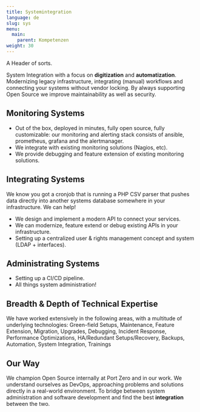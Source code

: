 ```yaml
---
title: Systemintegration
language: de
slug: sys
menu:
  main:
    parent: Kompetenzen
weight: 30
---
```


<p class="lead">
   A Header of sorts.
</p>

System Integration with a focus on **digitization** and **automatization**. Modernizing legacy infrastructure, integrating (manual) workflows and connecting your systems without vendor locking. By always supporting Open Source we improve maintainability as well as security.

## Monitoring Systems

- Out of the box, deployed in minutes, fully open source, fully customizable: our monitoring and alerting stack consists of ansible, prometheus, grafana and the alertmanager.
- We integrate with existing monitoring solutions (Nagios, etc).
- We provide debugging and feature extension of existing monitoring solutions.

## Integrating Systems

We know you got a cronjob that is running a PHP CSV parser that pushes data directly into another systems database somewhere in your infrastructure. We can help!
- We design and implement a modern API to connect your services.
- We can modernize, feature extend or debug existing APIs in your infrastructure.
- Setting up a centralized user & rights management concept and system (LDAP + interfaces).

## Administrating Systems

- Setting up a CI/CD pipeline.
- All things system administration! 


## Breadth & Depth of Technical Expertise

We have worked extensively in the following areas, with a multitude of underlying technologies:
Green-field Setups, Maintenance, Feature Extension, Migration, Upgrades, Debugging, Incident Response, Performance Optimizations, HA/Redundant Setups/Recovery, Backups, Automation, System Integration, Trainings


## Our Way

We champion Open Source internally at Port Zero and in our work. We understand ourselves as DevOps, approaching problems and solutions directly in a real-world environment. To bridge between system administration and software development and find the best **integration** between the two. 
